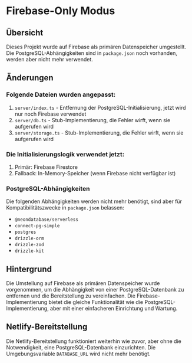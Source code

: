 # Firebase-Only Modus

## Übersicht

Dieses Projekt wurde auf Firebase als primären Datenspeicher umgestellt. Die PostgreSQL-Abhängigkeiten sind in `package.json` noch vorhanden, werden aber nicht mehr verwendet.

## Änderungen

### Folgende Dateien wurden angepasst:

1. `server/index.ts` - Entfernung der PostgreSQL-Initialisierung, jetzt wird nur noch Firebase verwendet
2. `server/db.ts` - Stub-Implementierung, die Fehler wirft, wenn sie aufgerufen wird
3. `server/storage.ts` - Stub-Implementierung, die Fehler wirft, wenn sie aufgerufen wird

### Die Initialisierungslogik verwendet jetzt:

1. Primär: Firebase Firestore
2. Fallback: In-Memory-Speicher (wenn Firebase nicht verfügbar ist)

### PostgreSQL-Abhängigkeiten

Die folgenden Abhängigkeiten werden nicht mehr benötigt, sind aber für Kompatibilitätszwecke in `package.json` belassen:

- `@neondatabase/serverless`
- `connect-pg-simple`
- `postgres`
- `drizzle-orm` 
- `drizzle-zod`
- `drizzle-kit`

## Hintergrund

Die Umstellung auf Firebase als primären Datenspeicher wurde vorgenommen, um die Abhängigkeit von einer PostgreSQL-Datenbank zu entfernen und die Bereitstellung zu vereinfachen. Die Firebase-Implementierung bietet die gleiche Funktionalität wie die PostgreSQL-Implementierung, aber mit einer einfacheren Einrichtung und Wartung.

## Netlify-Bereitstellung

Die Netlify-Bereitstellung funktioniert weiterhin wie zuvor, aber ohne die Notwendigkeit, eine PostgreSQL-Datenbank einzurichten. Die Umgebungsvariable `DATABASE_URL` wird nicht mehr benötigt.